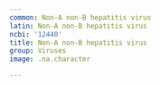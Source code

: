 ```yaml
---
common: Non-A non-B hepatitis virus
latin: Non-A non-B hepatitis virus
ncbi: '12440'
title: Non-A non-B hepatitis virus
group: Viruses
image: .na.character

---
```

